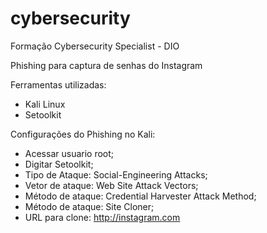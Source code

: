 # cybersecurity
Formação Cybersecurity Specialist - DIO

Phishing para captura de senhas do Instagram

Ferramentas utilizadas:
* Kali Linux
* Setoolkit

Configurações do Phishing no Kali:
* Acessar usuario root;
* Digitar Setoolkit;
* Tipo de Ataque: Social-Engineering Attacks;
* Vetor de ataque: Web Site Attack Vectors;
* Método de ataque: Credential Harvester Attack Method;
* Método de ataque: Site Cloner;
* URL para clone: http://instagram.com

